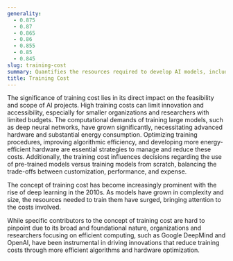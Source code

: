 ```yaml
---
generality:
  - 0.875
  - 0.87
  - 0.865
  - 0.86
  - 0.855
  - 0.85
  - 0.845
slug: training-cost
summary: Quantifies the resources required to develop AI models, including computational expenses, energy consumption, and human expertise.
title: Training Cost
---
```


The significance of training cost lies in its direct impact on the feasibility and scope of AI projects. High training costs can limit innovation and accessibility, especially for smaller organizations and researchers with limited budgets. The computational demands of training large models, such as deep neural networks, have grown significantly, necessitating advanced hardware and substantial energy consumption. Optimizing training procedures, improving algorithmic efficiency, and developing more energy-efficient hardware are essential strategies to manage and reduce these costs. Additionally, the training cost influences decisions regarding the use of pre-trained models versus training models from scratch, balancing the trade-offs between customization, performance, and expense.

The concept of training cost has become increasingly prominent with the rise of deep learning in the 2010s. As models have grown in complexity and size, the resources needed to train them have surged, bringing attention to the costs involved.

While specific contributors to the concept of training cost are hard to pinpoint due to its broad and foundational nature, organizations and researchers focusing on efficient computing, such as Google DeepMind and OpenAI, have been instrumental in driving innovations that reduce training costs through more efficient algorithms and hardware optimization.
